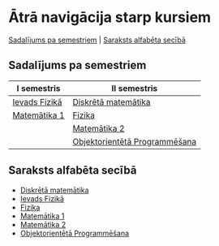 # Ātrā navigācija starp kursiem

[Sadalījums pa semestriem](#saraksts-alfab%C4%93ta-sec%C4%ABb%C4%81) | [Saraksts alfabēta secībā](#sadal%C4%ABjums-pa-semestriem)

## Sadalījums pa semestriem

| **I semestris**                                                                                       | **II semestris**                                                                                                             |
|-------------------------------------------------------------------------------------------------------|------------------------------------------------------------------------------------------------------------------------------|
| [Ievads Fizikā](https://github.com/RTUtniy/my-rtu-files/tree/main/I%20semestris/Ievads%20Fizik%C4%81) | [Diskrētā matemātika](https://github.com/RTUtniy/my-rtu-files/tree/main/II%20semestris/Diskr%C4%93t%C4%81%20matem%C4%81tika) |
| [Matemātika 1](https://github.com/RTUtniy/my-rtu-files/tree/main/I%20semestris/Matem%C4%81tika)       | [Fizika](https://github.com/RTUtniy/my-rtu-files/tree/main/II%20semestris/Fizika)                                            |
|                                                                                                       | [Matemātika 2](https://github.com/RTUtniy/my-rtu-files/tree/main/II%20semestris/Matem%C4%81tika%202)                         |
|                                                                                                       | [Objektorientētā Programmēšana](https://github.com/RTUtniy/my-rtu-files/tree/main/II%20semestris/OOP%202) |

## Saraksts alfabēta secībā

- [Diskrētā matemātika](https://github.com/RTUtniy/my-rtu-files/tree/main/II%20semestris/Diskr%C4%93t%C4%81%20matem%C4%81tika)
- [Ievads Fizikā](https://github.com/RTUtniy/my-rtu-files/tree/main/I%20semestris/Ievads%20Fizik%C4%81)
- [Fizika](https://github.com/RTUtniy/my-rtu-files/tree/main/II%20semestris/Fizika)
- [Matemātika 1](https://github.com/RTUtniy/my-rtu-files/tree/main/I%20semestris/Matem%C4%81tika)
- [Matemātika 2](https://github.com/RTUtniy/my-rtu-files/tree/main/II%20semestris/Matem%C4%81tika%202)
- [Objektorientētā Programmēšana](https://github.com/RTUtniy/my-rtu-files/tree/main/II%20semestris/OOP%202)
